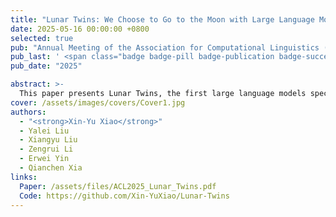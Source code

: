 ```yaml
---
title: "Lunar Twins: We Choose to Go to the Moon with Large Language Models"
date: 2025-05-16 00:00:00 +0800
selected: true
pub: "Annual Meeting of the Association for Computational Linguistics (ACL)"
pub_last: ' <span class="badge badge-pill badge-publication badge-success">Accepted</span>'
pub_date: "2025"

abstract: >-
  This paper presents Lunar Twins, the first large language models specifically designed for lunar exploration. The system includes the Chang’e and Yutu models, introduces a collaborative multi-agent workflow (Lunar_GenData), and establishes the first specialized lunar dataset integrating data from the Chang’e missions. Extensive experiments show that Lunar Twins significantly outperform comparable models in domain expertise and hint at embodied intelligence potential.
cover: /assets/images/covers/Cover1.jpg
authors:
  - "<strong>Xin-Yu Xiao</strong>"
  - Yalei Liu
  - Xiangyu Liu
  - Zengrui Li
  - Erwei Yin
  - Qianchen Xia
links:
  Paper: /assets/files/ACL2025_Lunar_Twins.pdf
  Code: https://github.com/Xin-YuXiao/Lunar-Twins
---
```

